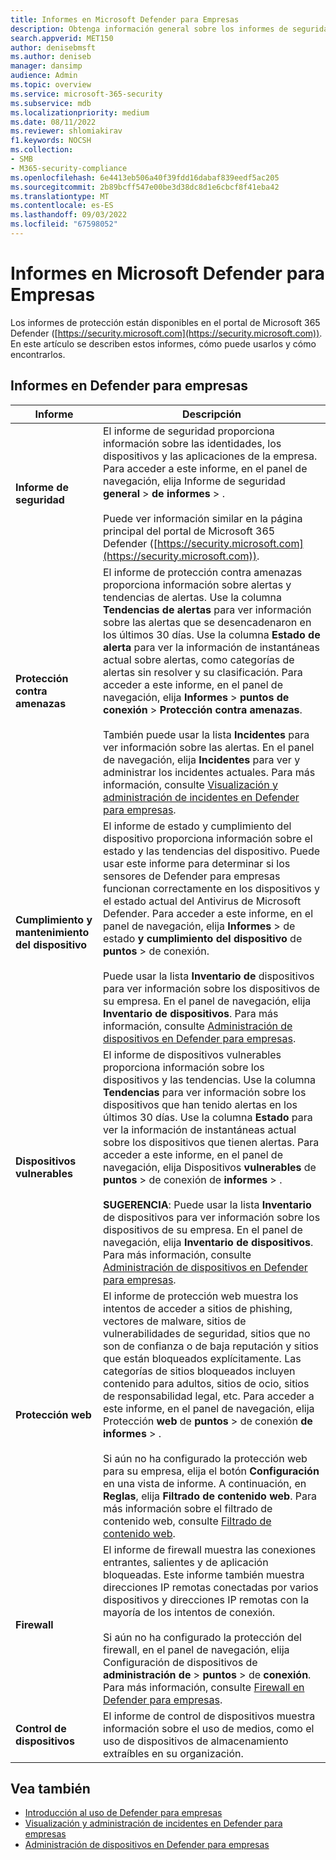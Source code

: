 ```yaml
---
title: Informes en Microsoft Defender para Empresas
description: Obtenga información general sobre los informes de seguridad en Defender para empresas. Los informes mostrarán las amenazas detectadas, las alertas, las vulnerabilidades y el estado del dispositivo.
search.appverid: MET150
author: denisebmsft
ms.author: deniseb
manager: dansimp
audience: Admin
ms.topic: overview
ms.service: microsoft-365-security
ms.subservice: mdb
ms.localizationpriority: medium
ms.date: 08/11/2022
ms.reviewer: shlomiakirav
f1.keywords: NOCSH
ms.collection:
- SMB
- M365-security-compliance
ms.openlocfilehash: 6e4413eb506a40f39fdd16dabaf839eedf5ac205
ms.sourcegitcommit: 2b89bcff547e00be3d38dc8d1e6cbcf8f41eba42
ms.translationtype: MT
ms.contentlocale: es-ES
ms.lasthandoff: 09/03/2022
ms.locfileid: "67598052"
---
```

# <a name="reports-in-microsoft-defender-for-business"></a>Informes en Microsoft Defender para Empresas

Los informes de protección están disponibles en el portal de Microsoft 365 Defender ([https://security.microsoft.com](https://security.microsoft.com)). En este artículo se describen estos informes, cómo puede usarlos y cómo encontrarlos.

## <a name="reports-in-defender-for-business"></a>Informes en Defender para empresas

|Informe  |Descripción  |
|---------|---------|
| **Informe de seguridad**  | El informe de seguridad proporciona información sobre las identidades, los dispositivos y las aplicaciones de la empresa. Para acceder a este informe, en el panel de navegación, elija Informe de seguridad **general** >  **de informes** > . <br/><br/>Puede ver información similar en la página principal del portal de Microsoft 365 Defender ([https://security.microsoft.com](https://security.microsoft.com)). |
| **Protección contra amenazas**  | El informe de protección contra amenazas proporciona información sobre alertas y tendencias de alertas. Use la columna **Tendencias de alertas** para ver información sobre las alertas que se desencadenaron en los últimos 30 días. Use la columna **Estado de alerta** para ver la información de instantáneas actual sobre alertas, como categorías de alertas sin resolver y su clasificación. Para acceder a este informe, en el panel de navegación, elija **Informes** > **puntos de conexión** > **Protección contra amenazas**. <br/><br/>También puede usar la lista **Incidentes** para ver información sobre las alertas. En el panel de navegación, elija **Incidentes** para ver y administrar los incidentes actuales. Para más información, consulte [Visualización y administración de incidentes en Defender para empresas](mdb-view-manage-incidents.md). |
| **Cumplimiento y mantenimiento del dispositivo** | El informe de estado y cumplimiento del dispositivo proporciona información sobre el estado y las tendencias del dispositivo. Puede usar este informe para determinar si los sensores de Defender para empresas funcionan correctamente en los dispositivos y el estado actual del Antivirus de Microsoft Defender. Para acceder a este informe, en el panel de navegación, elija **Informes** >  de estado **y cumplimiento del dispositivo** de **puntos** >  de conexión. <br/><br/>Puede usar la lista **Inventario de** dispositivos para ver información sobre los dispositivos de su empresa. En el panel de navegación, elija **Inventario de dispositivos**. Para más información, consulte [Administración de dispositivos en Defender para empresas](mdb-manage-devices.md). |
| **Dispositivos vulnerables** | El informe de dispositivos vulnerables proporciona información sobre los dispositivos y las tendencias. Use la columna **Tendencias** para ver información sobre los dispositivos que han tenido alertas en los últimos 30 días. Use la columna **Estado** para ver la información de instantáneas actual sobre los dispositivos que tienen alertas. Para acceder a este informe, en el panel de navegación, elija Dispositivos **vulnerables** de **puntos** >  de conexión de **informes** > .<br/><br/>**SUGERENCIA**: Puede usar la lista **Inventario** de dispositivos para ver información sobre los dispositivos de su empresa. En el panel de navegación, elija **Inventario de dispositivos**. Para más información, consulte [Administración de dispositivos en Defender para empresas](mdb-manage-devices.md). |
| **Protección web** | El informe de protección web muestra los intentos de acceder a sitios de phishing, vectores de malware, sitios de vulnerabilidades de seguridad, sitios que no son de confianza o de baja reputación y sitios que están bloqueados explícitamente. Las categorías de sitios bloqueados incluyen contenido para adultos, sitios de ocio, sitios de responsabilidad legal, etc. Para acceder a este informe, en el panel de navegación, elija Protección **web** de **puntos** >  de conexión **de informes** > .<br/><br/>Si aún no ha configurado la protección web para su empresa, elija el botón **Configuración** en una vista de informe. A continuación, en **Reglas**, elija **Filtrado de contenido web**. Para más información sobre el filtrado de contenido web, consulte [Filtrado de contenido web](../defender-endpoint/web-content-filtering.md). |
| **Firewall** | El informe de firewall muestra las conexiones entrantes, salientes y de aplicación bloqueadas. Este informe también muestra direcciones IP remotas conectadas por varios dispositivos y direcciones IP remotas con la mayoría de los intentos de conexión. <br/><br/>Si aún no ha configurado la protección del firewall, en el panel de navegación, elija Configuración de dispositivos de **administración de** >  **puntos** >  de **conexión**. Para más información, consulte [Firewall en Defender para empresas](mdb-firewall.md). |
| **Control de dispositivos** | El informe de control de dispositivos muestra información sobre el uso de medios, como el uso de dispositivos de almacenamiento extraíbles en su organización. |


## <a name="see-also"></a>Vea también

- [Introducción al uso de Defender para empresas](mdb-get-started.md)
- [Visualización y administración de incidentes en Defender para empresas](mdb-view-manage-incidents.md)
- [Administración de dispositivos en Defender para empresas](mdb-manage-devices.md)
